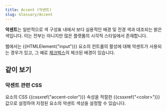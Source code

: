 ```yaml
---
title: Accent (악센트)
slug: Glossary/Accent
---
```


**악센트**는 일반적으로 색 구성표 내에서 보다 실용적인 배경 및 전경 색과 대조되는 밝은 색입니다. 이는 전부는 아니지만 많은 플랫폼의 시각적 스타일에서 존재합니다.

웹에서는 {{HTMLElement("input")}} 요소의 컨트롤의 활성에 대해 악센트가 사용되는 경우가 있고, 그 예로 [체크박스](/ko/docs/Web/HTML/Element/input/checkbox)의 체크된 배경이 있습니다.

## 같이 보기

### 악센트 관련 CSS

요소의 CSS {{cssxref("accent-color")}} 속성을 적절한 {{cssxref("&lt;color&gt;")}} 값으로 설정하여 지정된 요소의 악센트 색상을 설정할 수 있습니다.
